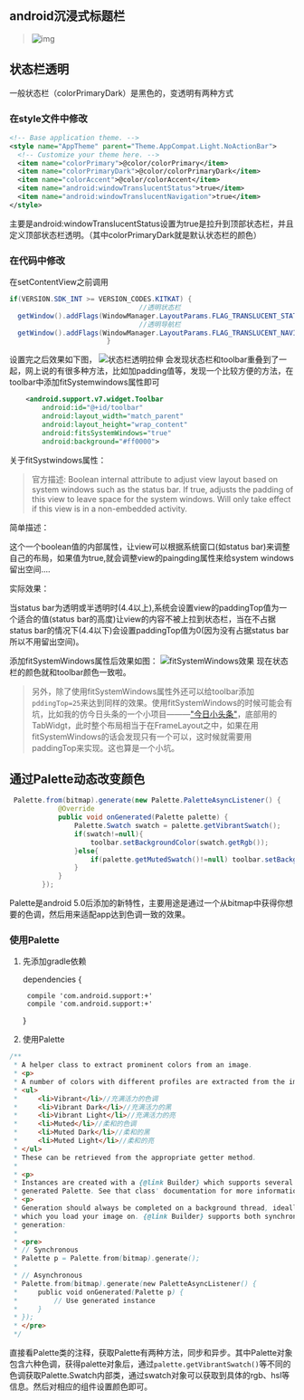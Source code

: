 ## android沉浸式标题栏

> ![img](https://raw.githubusercontent.com/Jandzy/mypic/master/android%E6%B2%89%E6%B5%B8%E5%BC%8F%E7%8A%B6%E6%80%81%E6%A0%8F/1.jpg)

<!--more-->

## 状态栏透明

一般状态栏（colorPrimaryDark）是黑色的，变透明有两种方式

### 在style文件中修改

```xml
<!-- Base application theme. -->
<style name="AppTheme" parent="Theme.AppCompat.Light.NoActionBar">
  <!-- Customize your theme here. -->
  <item name="colorPrimary">@color/colorPrimary</item>
  <item name="colorPrimaryDark">@color/colorPrimaryDark</item>
  <item name="colorAccent">@color/colorAccent</item>
  <item name="android:windowTranslucentStatus">true</item>
  <item name="android:windowTranslucentNavigation">true</item>
</style>
```

主要是android:windowTranslucentStatus设置为true是拉升到顶部状态栏，并且定义顶部状态栏透明。（其中colorPrimaryDark就是默认状态栏的颜色）

### 在代码中修改
在setContentView之前调用
```java
if(VERSION.SDK_INT >= VERSION_CODES.KITKAT) {
                                //透明状态栏
  getWindow().addFlags(WindowManager.LayoutParams.FLAG_TRANSLUCENT_STATUS);
                                //透明导航栏
  getWindow().addFlags(WindowManager.LayoutParams.FLAG_TRANSLUCENT_NAVIGATION);
                        }
```

设置完之后效果如下图，
![状态栏透明拉伸](https://raw.githubusercontent.com/Jandzy/mypic/master/android%E6%B2%89%E6%B5%B8%E5%BC%8F%E7%8A%B6%E6%80%81%E6%A0%8F/2.png)
会发现状态栏和toolbar重叠到了一起，网上说的有很多种方法，比如加padding值等，发现一个比较方便的方法，在toolbar中添加fitSystemwindows属性即可
```xml
    <android.support.v7.widget.Toolbar
        android:id="@+id/toolbar"
        android:layout_width="match_parent"
        android:layout_height="wrap_content"
        android:fitsSystemWindows="true"
        android:background="#ff0000">
```
关于fitSystwindows属性：
>官方描述:
 Boolean internal attribute to adjust view layout based on system windows such as the status bar. If true, adjusts the padding of this view to leave space for the system windows. Will only take effect if this view is in a non-embedded activity.

简单描述：

这个一个boolean值的内部属性，让view可以根据系统窗口(如status bar)来调整自己的布局，如果值为true,就会调整view的paingding属性来给system windows留出空间....

实际效果：

当status bar为透明或半透明时(4.4以上),系统会设置view的paddingTop值为一个适合的值(status bar的高度)让view的内容不被上拉到状态栏，当在不占据status bar的情况下(4.4以下)会设置paddingTop值为0(因为没有占据status bar所以不用留出空间)。

添加fitSystemWindows属性后效果如图：
![fitSystemWindows效果](https://raw.githubusercontent.com/Jandzy/mypic/master/android%E6%B2%89%E6%B5%B8%E5%BC%8F%E7%8A%B6%E6%80%81%E6%A0%8F/3.png)
现在状态栏的颜色就和toolbar颜色一致啦。

>另外，除了使用fitSystemWindows属性外还可以给toolbar添加`pddingTop=25`来达到同样的效果。使用fitSystemWindows的时候可能会有坑，比如我的仿今日头条的一个小项目———["今日小头条"](https://github.com/Jandzy/News)，底部用的TabWidgt，此时整个布局相当于在FrameLayout之中，如果在用fitSystemWindows的话会发现只有一个可以，这时候就需要用paddingTop来实现。这也算是一个小坑。


## 通过Palette动态改变颜色

```java
 Palette.from(bitmap).generate(new Palette.PaletteAsyncListener() {
            @Override
            public void onGenerated(Palette palette) {
                Palette.Swatch swatch = palette.getVibrantSwatch();
                if(swatch!=null){
                    toolbar.setBackgroundColor(swatch.getRgb());
                }else{
                    if(palette.getMutedSwatch()!=null) toolbar.setBackgroundColor(palette.getMutedSwatch().getRgb());
                }
            }
        });
```

Palette是android 5.0后添加的新特性，主要用途是通过一个从bitmap中获得你想要的色调，然后用来适配app达到色调一致的效果。

### 使用Palette 

1. 先添加gradle依赖

	dependencies {
    
	    compile 'com.android.support:+'
	    compile 'com.android.support:+'
 
	}



2. 使用Palette

```java
/**
 * A helper class to extract prominent colors from an image.
 * <p>
 * A number of colors with different profiles are extracted from the image:
 * <ul>
 *     <li>Vibrant</li>//充满活力的色调
 *     <li>Vibrant Dark</li>//充满活力的黑
 *     <li>Vibrant Light</li>//充满活力的亮
 *     <li>Muted</li>//柔和的色调
 *     <li>Muted Dark</li>//柔和的黑
 *     <li>Muted Light</li>//柔和的亮
 * </ul>
 * These can be retrieved from the appropriate getter method.
 *
 * <p>
 * Instances are created with a {@link Builder} which supports several options to tweak the
 * generated Palette. See that class' documentation for more information.
 * <p>
 * Generation should always be completed on a background thread, ideally the one in
 * which you load your image on. {@link Builder} supports both synchronous and asynchronous
 * generation:
 *
 * <pre>
 * // Synchronous
 * Palette p = Palette.from(bitmap).generate();
 *
 * // Asynchronous
 * Palette.from(bitmap).generate(new PaletteAsyncListener() {
 *     public void onGenerated(Palette p) {
 *         // Use generated instance
 *     }
 * });
 * </pre>
 */
```

直接看Palette类的注释，获取Palette有两种方法，同步和异步。其中Palette对象包含六种色调，获得palette对象后，通过`palette.getVibrantSwatch()`等不同的色调获取Palette.Swatch内部类，通过swatch对象可以获取到具体的rgb、hsl等信息。然后对相应的组件设置颜色即可。

